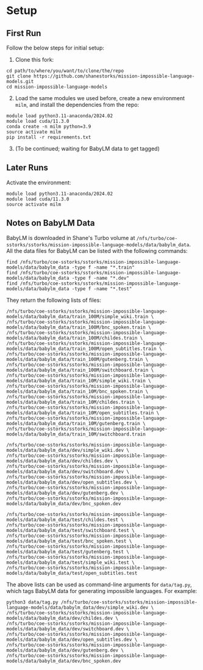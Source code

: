 # Setup

## First Run
Follow the below steps for initial setup:

1. Clone this fork:

```
cd path/to/where/you/want/to/clone/the/repo
git clone https://github.com/shanestorks/mission-impossible-language-models.git
cd mission-impossible-language-models
```

2. Load the same modules we used before, create a new environment `milm`, and install the dependencies from the repo:

```
module load python3.11-anaconda/2024.02
module load cuda/11.3.0
conda create -n milm python=3.9
source activate milm
pip install -r requirements.txt
```

3. (To be continued; waiting for BabyLM data to get tagged)

## Later Runs

Activate the environment:

```
module load python3.11-anaconda/2024.02
module load cuda/11.3.0
source activate milm
```

## Notes on BabyLM Data

BabyLM is downloaded in Shane's Turbo volume at `/nfs/turbo/coe-sstorks/sstorks/mission-impossible-language-models/data/babylm_data`. All the data files for BabyLM can be listed with the following commands:

```
find /nfs/turbo/coe-sstorks/sstorks/mission-impossible-language-models/data/babylm_data -type f -name "*.train"
find /nfs/turbo/coe-sstorks/sstorks/mission-impossible-language-models/data/babylm_data -type f -name "*.dev"
find /nfs/turbo/coe-sstorks/sstorks/mission-impossible-language-models/data/babylm_data -type f -name "*.test"
```

They return the following lists of files:

```
/nfs/turbo/coe-sstorks/sstorks/mission-impossible-language-models/data/babylm_data/train_100M/simple_wiki.train \
/nfs/turbo/coe-sstorks/sstorks/mission-impossible-language-models/data/babylm_data/train_100M/bnc_spoken.train \
/nfs/turbo/coe-sstorks/sstorks/mission-impossible-language-models/data/babylm_data/train_100M/childes.train \
/nfs/turbo/coe-sstorks/sstorks/mission-impossible-language-models/data/babylm_data/train_100M/open_subtitles.train \
/nfs/turbo/coe-sstorks/sstorks/mission-impossible-language-models/data/babylm_data/train_100M/gutenberg.train \
/nfs/turbo/coe-sstorks/sstorks/mission-impossible-language-models/data/babylm_data/train_100M/switchboard.train \
/nfs/turbo/coe-sstorks/sstorks/mission-impossible-language-models/data/babylm_data/train_10M/simple_wiki.train \
/nfs/turbo/coe-sstorks/sstorks/mission-impossible-language-models/data/babylm_data/train_10M/bnc_spoken.train \
/nfs/turbo/coe-sstorks/sstorks/mission-impossible-language-models/data/babylm_data/train_10M/childes.train \
/nfs/turbo/coe-sstorks/sstorks/mission-impossible-language-models/data/babylm_data/train_10M/open_subtitles.train \
/nfs/turbo/coe-sstorks/sstorks/mission-impossible-language-models/data/babylm_data/train_10M/gutenberg.train \
/nfs/turbo/coe-sstorks/sstorks/mission-impossible-language-models/data/babylm_data/train_10M/switchboard.train
```

```
/nfs/turbo/coe-sstorks/sstorks/mission-impossible-language-models/data/babylm_data/dev/simple_wiki.dev \
/nfs/turbo/coe-sstorks/sstorks/mission-impossible-language-models/data/babylm_data/dev/childes.dev \
/nfs/turbo/coe-sstorks/sstorks/mission-impossible-language-models/data/babylm_data/dev/switchboard.dev \
/nfs/turbo/coe-sstorks/sstorks/mission-impossible-language-models/data/babylm_data/dev/open_subtitles.dev \
/nfs/turbo/coe-sstorks/sstorks/mission-impossible-language-models/data/babylm_data/dev/gutenberg.dev \
/nfs/turbo/coe-sstorks/sstorks/mission-impossible-language-models/data/babylm_data/dev/bnc_spoken.dev
```

```
/nfs/turbo/coe-sstorks/sstorks/mission-impossible-language-models/data/babylm_data/test/childes.test \
/nfs/turbo/coe-sstorks/sstorks/mission-impossible-language-models/data/babylm_data/test/switchboard.test \
/nfs/turbo/coe-sstorks/sstorks/mission-impossible-language-models/data/babylm_data/test/bnc_spoken.test \
/nfs/turbo/coe-sstorks/sstorks/mission-impossible-language-models/data/babylm_data/test/gutenberg.test \
/nfs/turbo/coe-sstorks/sstorks/mission-impossible-language-models/data/babylm_data/test/simple_wiki.test \
/nfs/turbo/coe-sstorks/sstorks/mission-impossible-language-models/data/babylm_data/test/open_subtitles.test
```

The above lists can be used as command-line arguments for `data/tag.py`, which tags BabyLM data for generating impossible languages. For example:

```
python3 data/tag.py /nfs/turbo/coe-sstorks/sstorks/mission-impossible-language-models/data/babylm_data/dev/simple_wiki.dev \
/nfs/turbo/coe-sstorks/sstorks/mission-impossible-language-models/data/babylm_data/dev/childes.dev \
/nfs/turbo/coe-sstorks/sstorks/mission-impossible-language-models/data/babylm_data/dev/switchboard.dev \
/nfs/turbo/coe-sstorks/sstorks/mission-impossible-language-models/data/babylm_data/dev/open_subtitles.dev \
/nfs/turbo/coe-sstorks/sstorks/mission-impossible-language-models/data/babylm_data/dev/gutenberg.dev \
/nfs/turbo/coe-sstorks/sstorks/mission-impossible-language-models/data/babylm_data/dev/bnc_spoken.dev
```